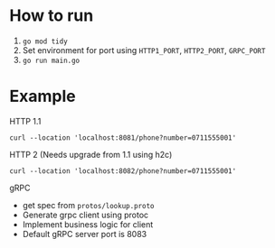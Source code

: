 # How to run
1. `go mod tidy`
2. Set environment for port using `HTTP1_PORT`, `HTTP2_PORT`, `GRPC_PORT`
3. `go run main.go`

# Example
HTTP 1.1
```shell
curl --location 'localhost:8081/phone?number=0711555001'
```

HTTP 2 (Needs upgrade from 1.1 using h2c)
```shell
curl --location 'localhost:8082/phone?number=0711555001'
```

gRPC
- get spec from `protos/lookup.proto`
- Generate grpc client using protoc
- Implement business logic for client
- Default gRPC server port is 8083